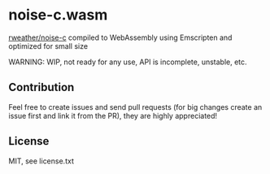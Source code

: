 # noise-c.wasm
[rweather/noise-c](https://github.com/rweather/noise-c) compiled to WebAssembly using Emscripten and optimized for small size

WARNING: WIP, not ready for any use, API is incomplete, unstable, etc.

## Contribution
Feel free to create issues and send pull requests (for big changes create an issue first and link it from the PR), they are highly appreciated!

## License
MIT, see license.txt

